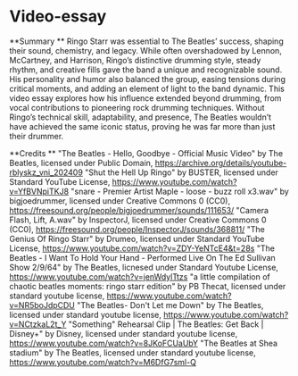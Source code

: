 # Video-essay
**Summary **
Ringo Starr was essential to The Beatles’ success, shaping their sound, chemistry, and legacy. While often overshadowed by Lennon, McCartney, and Harrison, Ringo’s distinctive drumming style, steady rhythm, and creative fills gave the band a unique and recognizable sound. His personality and humor also balanced the group, easing tensions during critical moments, and adding an element of light to the band dynamic. This video essay explores how his influence extended beyond drumming, from vocal contributions to pioneering rock drumming techniques. Without Ringo’s technical skill, adaptability, and presence, The Beatles wouldn’t have achieved the same iconic status, proving he was far more than just their drummer.

**Credits **
"The Beatles - Hello, Goodbye - Official Music Video" by The Beatles, licensed under Public Domain, https://archive.org/details/youtube-rblyskz_vni_202409
"Shut the Hell Up Ringo" by BUSTER, licensed under Standard YouTube License, https://www.youtube.com/watch?v=YfBVNpiTKJ8
"snare - Premier Artist Maple - loose - buzz roll x3.wav" by bigjoedrummer, licensed under Creative Commons 0 (CC0), https://freesound.org/people/bigjoedrummer/sounds/111653/
"Camera Flash, Lift, A.wav" by InspectorJ, licensed under Creative Commons 0 (CC0), https://freesound.org/people/InspectorJ/sounds/368811/
"The Genius Of Ringo Starr" by Drumeo, licensed under Standard YouTube License, https://www.youtube.com/watch?v=ZDY-YeNTcE4&t=28s
"The Beatles - I Want To Hold Your Hand - Performed Live On The Ed Sullivan Show 2/9/64" by The Beatles, licnesed under Standard Youtube License, https://www.youtube.com/watch?v=jenWdylTtzs
"a little compilation of chaotic beatles moments: ringo starr edition" by PB Thecat, licensed under standard youtube license, https://www.youtube.com/watch?v=NR5boJdpCDU 
"The Beatles- Don't Let me Down" by The Beatles, licensed under standard youtube license, https://www.youtube.com/watch?v=NCtzkaL2t_Y
"Something" Rehearsal Clip | The Beatles: Get Back | Disney+" by Disney, licensed under standard youtube license, https://www.youtube.com/watch?v=8JKoFCUaUbY
"The Beatles at Shea stadium" by The Beatles, licensed under standard youtube license, https://www.youtube.com/watch?v=M6DfG7sml-Q 

